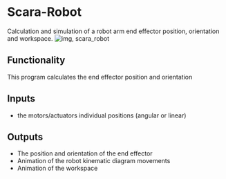 # Scara-Robot
Calculation and simulation of a robot arm end effector position,  orientation and workspace.
![img, scara_robot](https://github.com/menna15/Scara-Robot/blob/master/exe/splash.png?raw=true)

## Functionality
This program calculates the end effector position and orientation

## Inputs
- the motors/actuators individual positions (angular or linear)

## Outputs
- The position and orientation of the end effector
- Animation of the robot kinematic diagram movements
- Animation of the workspace


